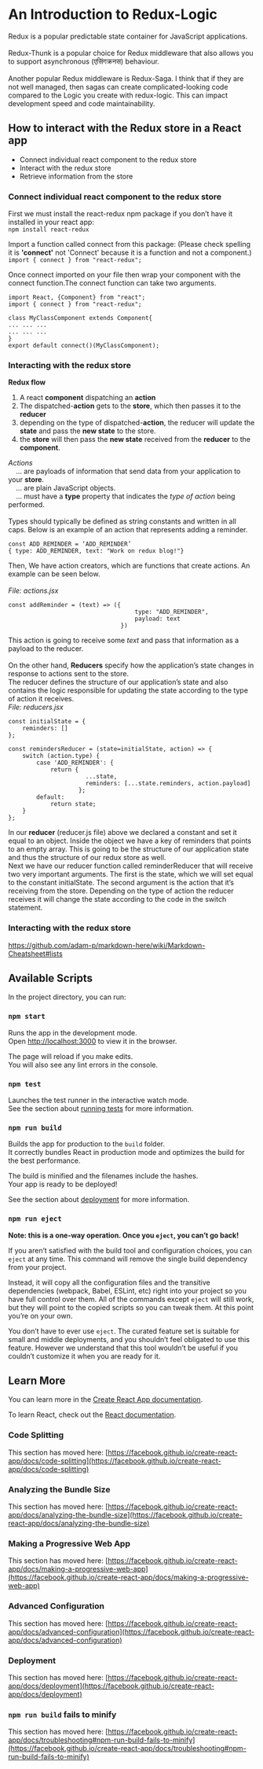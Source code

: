 # An Introduction to Redux-Logic

<p>Redux is a popular predictable state container for JavaScript applications.<br /><br />
Redux-Thunk is a popular choice for Redux middleware that also allows you to support asynchronous (एसिंगक्रनस) behaviour.<br /><br />
Another popular Redux middleware is Redux-Saga.  I think that if they are not well managed, then sagas can create complicated-looking code compared to the Logic you create with redux-logic. This can impact development speed and code maintainability.</p>

## How to interact with the Redux store in a React app  
<ul>
<li>Connect individual react component to the redux store</li>
<li>Interact with the redux store</li>
<li>Retrieve information from the store</li>
</ul>  

### Connect individual react component to the redux store
First we must install the react-redux npm package if you don’t have it installed in your react app:  
`npm install react-redux`

Import a function called connect from this package: (Please check spelling it is <b>'connect'</b> not 'Connect' because it is a function and not a component.)  
`import { connect } from "react-redux";`

Once connect imported on your file then wrap your component with the connect function.The connect function can take two arguments. 


    import React, {Component} from "react";
    import { connect } from "react-redux";
	
	class MyClassComponent extends Component{
	... ... ...
	... ... ...
	}
	export default connect()(MyClassComponent);
### Interacting with the redux store  
<b>Redux flow</b>  
1. A react <b>component</b> dispatching an <b>action</b><br/>  
2. The dispatched-<b>action</b> gets to the <b>store</b>, which then passes it to the <b>reducer</b><br/>
3. depending on the type of dispatched-<b>action</b>, the reducer will update the <b>state</b> and pass the <b>new state</b> to the store.<br/>
4. the <b>store</b> will then pass the <b>new state</b> received from the <b>reducer</b> to the <b>component</b>.<br/>
   
<i>Actions</i>  
  &nbsp;&nbsp;&nbsp;&nbsp;... are payloads of information that send data from your application to your <b>store</b>. <br/> 
  &nbsp;&nbsp;&nbsp;&nbsp;... are plain JavaScript objects. <br/> 
  &nbsp;&nbsp;&nbsp;&nbsp;... must have a <b>type</b> property that indicates the <i>type of action</i> being performed.<br/>  
Types should typically be defined as string constants and written in all caps. Below is an example of an action that represents adding a reminder.<br/>

 	const ADD_REMINDER = ‘ADD_REMINDER’
	{ type: ADD_REMINDER, text: "Work on redux blog!"}
	
Then, We have action creators, which are functions that create actions. An example can be seen below. <br/>   
	<i>File: actions.jsx</i><br/>

	const addReminder = (text) => ({
                                        type: "ADD_REMINDER",
                                        payload: text
                                    })
									
This action is going to receive some <i>text</i> and pass that information as a payload to the reducer. <br/><br/>
On the other hand, <b>Reducers</b> specify how the application’s state changes in response to actions sent to the store.<br/>
The reducer defines the structure of our application’s state and also contains the logic responsible for updating the state according to the type of action it receives.<br/>
	<i>File: reducers.jsx</i><br/>

    const initialState = {
        reminders: []
    };
    
    const remindersReducer = (state=initialState, action) => {
        switch (action.type) {
            case 'ADD_REMINDER': {
                return {
                          ...state,
                          reminders: [...state.reminders, action.payload] 
                        };
            default:
                return state;
        }
    };
    
In our <b>reducer</b> (reducer.js file) above we declared a constant and set it equal to an object. Inside the object we have a key of reminders that points to an empty array. This is going to be the structure of our application state and thus the structure of our redux store as well.<br/>
Next we have our reducer function called reminderReducer that will receive two very important arguments. The first is the state, which we will set equal to the constant initialState. The second argument is the action that it’s receiving from the store. Depending on the type of action the reducer receives it will change the state according to the code in the switch statement.<br/>


### Interacting with the redux store  







https://github.com/adam-p/markdown-here/wiki/Markdown-Cheatsheet#lists
## Available Scripts

In the project directory, you can run:

### `npm start`

Runs the app in the development mode.\
Open [http://localhost:3000](http://localhost:3000) to view it in the browser.

The page will reload if you make edits.\
You will also see any lint errors in the console.

### `npm test`

Launches the test runner in the interactive watch mode.\
See the section about [running tests](https://facebook.github.io/create-react-app/docs/running-tests) for more information.

### `npm run build`

Builds the app for production to the `build` folder.\
It correctly bundles React in production mode and optimizes the build for the best performance.

The build is minified and the filenames include the hashes.\
Your app is ready to be deployed!

See the section about [deployment](https://facebook.github.io/create-react-app/docs/deployment) for more information.

### `npm run eject`

**Note: this is a one-way operation. Once you `eject`, you can’t go back!**

If you aren’t satisfied with the build tool and configuration choices, you can `eject` at any time. This command will remove the single build dependency from your project.

Instead, it will copy all the configuration files and the transitive dependencies (webpack, Babel, ESLint, etc) right into your project so you have full control over them. All of the commands except `eject` will still work, but they will point to the copied scripts so you can tweak them. At this point you’re on your own.

You don’t have to ever use `eject`. The curated feature set is suitable for small and middle deployments, and you shouldn’t feel obligated to use this feature. However we understand that this tool wouldn’t be useful if you couldn’t customize it when you are ready for it.

## Learn More

You can learn more in the [Create React App documentation](https://facebook.github.io/create-react-app/docs/getting-started).

To learn React, check out the [React documentation](https://reactjs.org/).

### Code Splitting

This section has moved here: [https://facebook.github.io/create-react-app/docs/code-splitting](https://facebook.github.io/create-react-app/docs/code-splitting)

### Analyzing the Bundle Size

This section has moved here: [https://facebook.github.io/create-react-app/docs/analyzing-the-bundle-size](https://facebook.github.io/create-react-app/docs/analyzing-the-bundle-size)

### Making a Progressive Web App

This section has moved here: [https://facebook.github.io/create-react-app/docs/making-a-progressive-web-app](https://facebook.github.io/create-react-app/docs/making-a-progressive-web-app)

### Advanced Configuration

This section has moved here: [https://facebook.github.io/create-react-app/docs/advanced-configuration](https://facebook.github.io/create-react-app/docs/advanced-configuration)

### Deployment

This section has moved here: [https://facebook.github.io/create-react-app/docs/deployment](https://facebook.github.io/create-react-app/docs/deployment)

### `npm run build` fails to minify

This section has moved here: [https://facebook.github.io/create-react-app/docs/troubleshooting#npm-run-build-fails-to-minify](https://facebook.github.io/create-react-app/docs/troubleshooting#npm-run-build-fails-to-minify)

